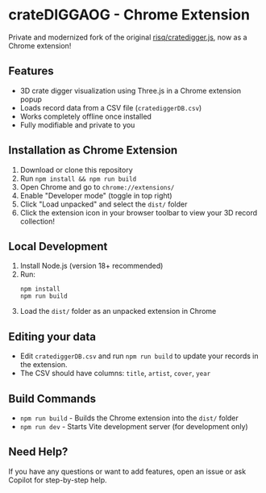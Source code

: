 # crateDIGGAOG - Chrome Extension

Private and modernized fork of the original [risq/cratedigger.js](https://github.com/risq/cratedigger.js), now as a Chrome extension!

## Features

- 3D crate digger visualization using Three.js in a Chrome extension popup
- Loads record data from a CSV file (`cratediggerDB.csv`)
- Works completely offline once installed
- Fully modifiable and private to you

## Installation as Chrome Extension

1. Download or clone this repository
2. Run `npm install && npm run build`
3. Open Chrome and go to `chrome://extensions/`
4. Enable "Developer mode" (toggle in top right)
5. Click "Load unpacked" and select the `dist/` folder
6. Click the extension icon in your browser toolbar to view your 3D record collection!

## Local Development

1. Install Node.js (version 18+ recommended)
2. Run:
   ```
   npm install
   npm run build
   ```
3. Load the `dist/` folder as an unpacked extension in Chrome

## Editing your data

- Edit `cratediggerDB.csv` and run `npm run build` to update your records in the extension.
- The CSV should have columns: `title`, `artist`, `cover`, `year`

## Build Commands

- `npm run build` - Builds the Chrome extension into the `dist/` folder
- `npm run dev` - Starts Vite development server (for development only)

## Need Help?

If you have any questions or want to add features, open an issue or ask Copilot for step-by-step help.
